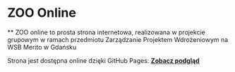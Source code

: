 # ZOO Online
** ZOO online to prosta strona internetowa, realizowana w projekcie grupowym w ramach przedmiotu Zarządzanie Projektem Wdrożeniowym na WSB Merito w Gdańsku

Strona jest dostępna online dzięki GitHub Pages:
[**Zobacz podgląd**](https://magdamadej.github.io/ZPW-INLN4-hyb-AM-BS/)
